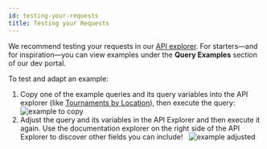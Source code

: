```yaml
---
id: testing-your-requests
title: Testing your Requests
---
```


We recommend testing your requests in our [API explorer](/explorer).
For starters&mdash;and for inspiration&mdash;you can view examples
under the **Query Examples** section of our dev portal.

To test and adapt an example:

1. Copy one of the example queries and its query variables into the API explorer
   (like [Tournaments by Location](examples/queries/tournaments-by-location)), then execute the query:
   &nbsp;
   ![example to copy](https://i.imgur.com/R9azEwn.png)
2. Adjust the query and its variables in the API Explorer and then execute it again.
   Use the documentation explorer on the right side of the API Explorer to discover other fields you can include!
   &nbsp;
   ![example adjusted](https://i.imgur.com/CAJ0WdV.png)
